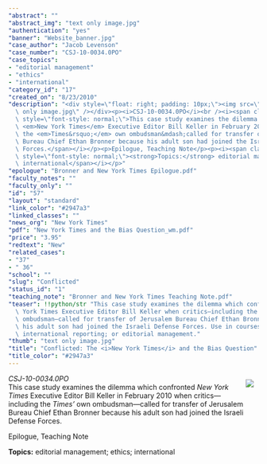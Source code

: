```yaml
---
"abstract": ""
"abstract_img": "text only image.jpg"
"authentication": "yes"
"banner": "Website_banner.jpg"
"case_author": "Jacob Levenson"
"case_number": "CSJ-10-0034.0PO"
"case_topics":
- "editorial management"
- "ethics"
- "international"
"category_id": "17"
"created_on": "8/23/2010"
"description": "<div style=\"float: right; padding: 10px;\"><img src=\"/casestudy/files/photos/440/text\
  \ only image.jpg\" /></div><p><i>CSJ-10-0034.0PO</i><br /><i><span class=\"Apple-style-span\"\
  \ style=\"font-style: normal;\">This case study examines the dilemma which confronted\
  \ <em>New York Times</em> Executive Editor Bill Keller in February 2010 when critics&mdash;including\
  \ the <em>Times&rsquo;</em> own ombudsman&mdash;called for transfer of Jerusalem\
  \ Bureau Chief Ethan Bronner because his adult son had joined the Israeli Defense\
  \ Forces.</span></i></p><p>Epilogue, Teaching Note</p><p><i><span class=\"Apple-style-span\"\
  \ style=\"font-style: normal;\"><strong>Topics:</strong> editorial management; ethics;\
  \ international</span></i></p>"
"epologue": "Bronner and New York Times Epilogue.pdf"
"faculty_notes": ""
"faculty_only": ""
"id": "57"
"layout": "standard"
"link_color": "#2947a3"
"linked_classes": ""
"news_org": "New York Times"
"pdf": "New York Times and the Bias Question_wm.pdf"
"price": "3.95"
"redtext": "New"
"related_cases":
- "37"
- " 36"
"school": ""
"slug": "Conflicted"
"status_id": "1"
"teaching_note": "Bronner and New York Times Teaching Note.pdf"
"teaser": !!python/str "This case study examines the dilemma which confronted New\
  \ York Times Executive Editor Bill Keller when critics—including the Times’  own\
  \ ombudsman—called for transfer of Jerusalem Bureau Chief Ethan Bronner because\
  \ his adult son had joined the Israeli Defense Forces. Use in courses on ethics;\
  \ international reporting; or editorial management."
"thumb": "text only image.jpg"
"title": "Conflicted: The <i>New York Times</i> and the Bias Question"
"title_color": "#2947a3"
---
```

<div style="float: right; padding: 10px;"><img src="/casestudy/files/photos/440/text only image.jpg" /></div><p><i>CSJ-10-0034.0PO</i><br /><i><span class="Apple-style-span" style="font-style: normal;">This case study examines the dilemma which confronted <em>New York Times</em> Executive Editor Bill Keller in February 2010 when critics&mdash;including the <em>Times&rsquo;</em> own ombudsman&mdash;called for transfer of Jerusalem Bureau Chief Ethan Bronner because his adult son had joined the Israeli Defense Forces.</span></i></p><p>Epilogue, Teaching Note</p><p><i><span class="Apple-style-span" style="font-style: normal;"><strong>Topics:</strong> editorial management; ethics; international</span></i></p>
